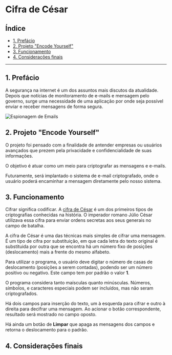 # Cifra de César

## Índice

* [1. Prefácio](#1-prefácio)
* [2. Projeto "Encode Yourself"](#2-projeto-"encode-yourself")
* [3. Funcionamento](#3-funcionamento)
* [4. Considerações finais](#4-considerações-finais)

***

## 1. Prefácio
A segurança na internet é um dos assuntos mais discutos da atualidade. Depois que notícias de monitoramento de e-mails e mensagem pelo governo, surge uma necessidade de uma aplicação por onde seja possível enviar e receber mensagens de forma segura. 

![Espionagem de Emails](https://github.com/jaquew/SAP003-cipher/emails.png "Espionagem de Emails")


## 2. Projeto "Encode Yourself"

O projeto foi pensado com a finalidade de antender empresas ou usuários avançados que prezem pela privacidade e confidencialidade de suas informações.

O objetivo é atuar como um meio para criptografar as mensagens e e-mails. 

Futuramente, será implantado o sistema de e-mail criptografado, onde o usuário poderá encaminhar a mensagem diretamente pelo nosso sistema.

## 3. Funcionamento 
Cifrar significa codificar. A [cifra de
César](https://pt.wikipedia.org/wiki/Cifra_de_C%C3%A9sar) é um dos primeiros tipos de criptografias conhecidas na história. O imperador romano Júlio César utilizava essa cifra para enviar ordens secretas aos seus generais no campo de batalha.

A cifra de César é uma das técnicas mais simples de cifrar uma mensagem. É um tipo de cifra por substituição, em que cada letra do texto original é substituida por outra que se encontra há um número fixo de posições
(deslocamento) mais a frente do mesmo alfabeto.

Para utilizar o programa, o usuário deve digitar o número de casas de deslocamento (posições a serem contadas), podendo ser um número positivo ou negativo. Este campo tem por padrão o valor <strong>1</strong>.

O programa considera tanto maísculas quanto minúsculas. Números, símbolos, e caracteres especiais podem ser incluídos, mas não seram criptografados.

Há dois campos para inserção do texto, um à esquerda para cifrar e outro à direita para decifrar uma mensagem. Ao acionar o botão correspondente, resultado será mostrado no campo oposto.

Há ainda um botão de <strong>Limpar</strong> que apaga as mensagens dos campos e retorna o deslocamento para o padrão.

## 4. Considerações finais


